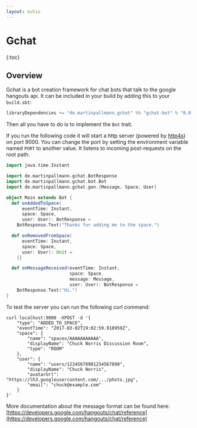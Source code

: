 ```yaml
---
layout: outis
---
```


# Gchat

{:toc}

## Overview

Gchat is a bot creation framework for chat bots that talk to the google hangouts api.
It can be included in your build by adding this to your `build.sbt`:

```sbt
libraryDependencies += "de.martinpallmann.gchat" %% "gchat-bot" % "0.0.17"
```

Then all you have to do is to implement the `Bot` trait.

If you run the following code it will start a http server (powered by [http4s](https://http4s.org)) on port 9000.
You can change the port by setting the environment variable named `PORT` to another value.
It listens to incoming post-requests on the root path.

```scala
import java.time.Instant

import de.martinpallmann.gchat.BotResponse
import de.martinpallmann.gchat.bot.Bot
import de.martinpallmann.gchat.gen.{Message, Space, User}

object Main extends Bot {
  def onAddedToSpace(
      eventTime: Instant,
      space: Space,
      user: User): BotResponse = 
    BotResponse.Text("Thanks for adding me to the space.")

  def onRemovedFromSpace(
      eventTime: Instant, 
      space: Space, 
      user: User): Unit =
    {}

  def onMessageReceived(eventTime: Instant,
                        space: Space,
                        message: Message,
                        user: User): BotResponse =
    BotResponse.Text("Hi.")
}
```

To test the server you can run the following curl command:

```
curl localhost:9000 -XPOST -d '{
    "type": "ADDED_TO_SPACE",
    "eventTime": "2017-03-02T19:02:59.910959Z",
    "space": {
        "name": "spaces/AAAAAAAAAAA",
        "displayName": "Chuck Norris Discussion Room",
        "type": "ROOM"
    },
    "user": {
        "name": "users/12345678901234567890",
        "displayName": "Chuck Norris",
        "avatarUrl": "https://lh3.googleusercontent.com/.../photo.jpg",
        "email": "chuck@example.com"
    }
}'
```

More documentation about the message format can be found here: [https://developers.google.com/hangouts/chat/reference](https://developers.google.com/hangouts/chat/reference)
